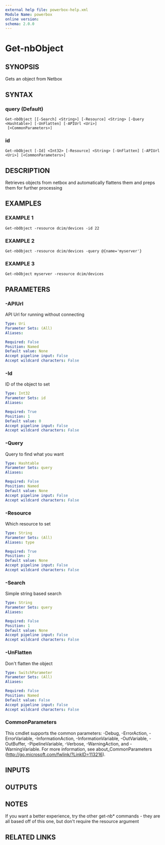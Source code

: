 ```yaml
---
external help file: powerbox-help.xml
Module Name: powerbox
online version:
schema: 2.0.0
---
```


# Get-nbObject

## SYNOPSIS
Gets an object from Netbox

## SYNTAX

### query (Default)
```
Get-nbObject [[-Search] <String>] [-Resource] <String> [-Query <Hashtable>] [-UnFlatten] [-APIUrl <Uri>]
 [<CommonParameters>]
```

### id
```
Get-nbObject [-Id] <Int32> [-Resource] <String> [-UnFlatten] [-APIUrl <Uri>] [<CommonParameters>]
```

## DESCRIPTION
Retrieves objects from netbox and automatically flattens them and preps
them for further processing

## EXAMPLES

### EXAMPLE 1
```
Get-nbObject -resource dcim/devices -id 22
```

### EXAMPLE 2
```
Get-nbObject -resource dcim/devices -query @{name='myserver'}
```

### EXAMPLE 3
```
Get-nbObject myserver -resource dcim/devices
```

## PARAMETERS

### -APIUrl
API Url for running without connecting

```yaml
Type: Uri
Parameter Sets: (All)
Aliases:

Required: False
Position: Named
Default value: None
Accept pipeline input: False
Accept wildcard characters: False
```

### -Id
ID of the object to set

```yaml
Type: Int32
Parameter Sets: id
Aliases:

Required: True
Position: 1
Default value: 0
Accept pipeline input: False
Accept wildcard characters: False
```

### -Query
Query to find what you want

```yaml
Type: Hashtable
Parameter Sets: query
Aliases:

Required: False
Position: Named
Default value: None
Accept pipeline input: False
Accept wildcard characters: False
```

### -Resource
Which resource to set

```yaml
Type: String
Parameter Sets: (All)
Aliases: type

Required: True
Position: 2
Default value: None
Accept pipeline input: False
Accept wildcard characters: False
```

### -Search
Simple string based search

```yaml
Type: String
Parameter Sets: query
Aliases:

Required: False
Position: 1
Default value: None
Accept pipeline input: False
Accept wildcard characters: False
```

### -UnFlatten
Don't flatten the object

```yaml
Type: SwitchParameter
Parameter Sets: (All)
Aliases:

Required: False
Position: Named
Default value: False
Accept pipeline input: False
Accept wildcard characters: False
```

### CommonParameters
This cmdlet supports the common parameters: -Debug, -ErrorAction, -ErrorVariable, -InformationAction, -InformationVariable, -OutVariable, -OutBuffer, -PipelineVariable, -Verbose, -WarningAction, and -WarningVariable.
For more information, see about_CommonParameters (http://go.microsoft.com/fwlink/?LinkID=113216).

## INPUTS

## OUTPUTS

## NOTES
If you want a better experience, try the other get-nb* commands - they are
all based off of this one, but don't require the resource argument

## RELATED LINKS
